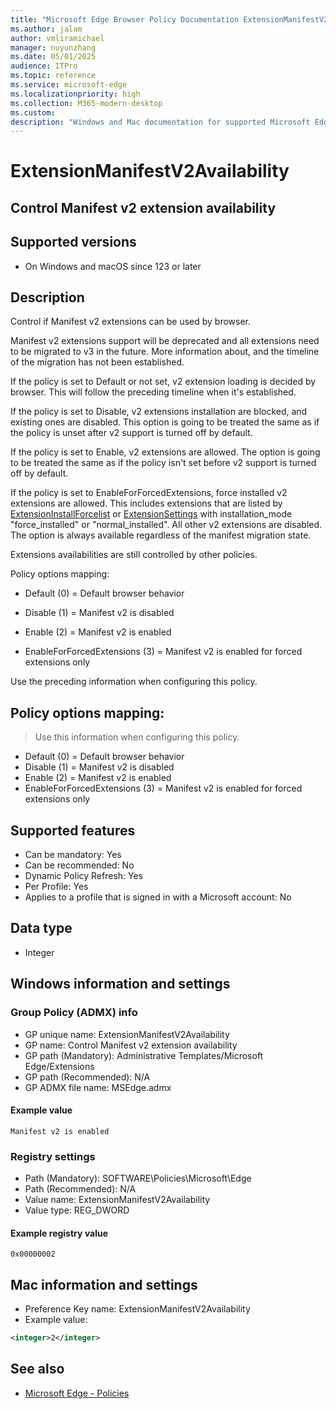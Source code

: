```yaml
---
title: "Microsoft Edge Browser Policy Documentation ExtensionManifestV2Availability"
ms.author: jalam
author: vmliramichael
manager: nuyunzhang
ms.date: 05/01/2025
audience: ITPro
ms.topic: reference
ms.service: microsoft-edge
ms.localizationpriority: high
ms.collection: M365-modern-desktop
ms.custom:
description: "Windows and Mac documentation for supported Microsoft Edge Browser policy: Control Manifest v2 extension availability"
---
```


<!--THIS FILE IS AUTOMATICALLY GENERATED. MANUAL CHANGES WILL BE OVERWRITTEN.-->
<!--Please contact the Microsoft Edge Manageability team with any questions.-->

# ExtensionManifestV2Availability

## Control Manifest v2 extension availability


## Supported versions

- On Windows and macOS since 123 or later

## Description

Control if Manifest v2 extensions can be used by browser.

Manifest v2 extensions support will be deprecated and all extensions need to be migrated to v3 in the future. More information about, and the timeline of the migration has not been established.

If the policy is set to Default or not set, v2 extension loading is decided by browser. This will follow the preceding timeline when it's established.

If the policy is set to Disable, v2 extensions installation are blocked, and existing ones are disabled. This option is going to be treated the same as if the policy is unset after v2 support is turned off by default.

If the policy is set to Enable, v2 extensions are allowed. The option is going to be treated the same as if the policy isn't set before v2 support is turned off by default.

If the policy is set to EnableForForcedExtensions, force installed v2 extensions are allowed. This includes extensions that are listed by [ExtensionInstallForcelist](ExtensionInstallForcelist.md) or [ExtensionSettings](ExtensionSettings.md) with installation_mode "force_installed" or "normal_installed". All other v2 extensions are disabled. The option is always available regardless of the manifest migration state.

Extensions availabilities are still controlled by other policies.

Policy options mapping:

* Default (0) = Default browser behavior

* Disable (1) = Manifest v2 is disabled

* Enable (2) = Manifest v2 is enabled

* EnableForForcedExtensions (3) = Manifest v2 is enabled for forced extensions only

Use the preceding information when configuring this policy.

## Policy options mapping:
> Use this information when configuring this policy.

- Default (0) = Default browser behavior
- Disable (1) = Manifest v2 is disabled
- Enable (2) = Manifest v2 is enabled
- EnableForForcedExtensions (3) = Manifest v2 is enabled for forced extensions only

## Supported features

- Can be mandatory: Yes
- Can be recommended: No
- Dynamic Policy Refresh: Yes
- Per Profile: Yes
- Applies to a profile that is signed in with a Microsoft account: No

## Data type

- Integer

## Windows information and settings

### Group Policy (ADMX) info

- GP unique name: ExtensionManifestV2Availability
- GP name: Control Manifest v2 extension availability
- GP path (Mandatory): Administrative Templates/Microsoft Edge/Extensions
- GP path (Recommended): N/A
- GP ADMX file name: MSEdge.admx

#### Example value

```
Manifest v2 is enabled
```

### Registry settings

- Path (Mandatory): SOFTWARE\Policies\Microsoft\Edge
- Path (Recommended): N/A
- Value name: ExtensionManifestV2Availability
- Value type: REG_DWORD

#### Example registry value

```
0x00000002
```


## Mac information and settings

- Preference Key name: ExtensionManifestV2Availability
- Example value:

```xml
<integer>2</integer>
```

## See also
- [Microsoft Edge - Policies](../microsoft-edge-policies.md)
